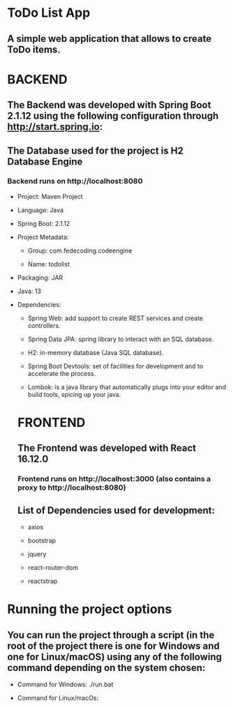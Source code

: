 # ToDo List App
## A simple web application that allows to create ToDo items.

# BACKEND
## The Backend was developed with Spring Boot 2.1.12 using the following configuration through http://start.spring.io:

## The Database used for the project is H2 Database Engine

### Backend runs on http://localhost:8080

- Project: Maven Project

- Language: Java

- Spring Boot: 2.1.12

- Project Metadata:

  - Group: com.fedecoding.codeengine
  
  - Name: todolist
  
- Packaging: JAR

- Java: 13

- Dependencies:

  - Spring Web: add support to create REST services and create controllers.
  
  - Spring Data JPA: spring library to interact with an SQL database.
  
  - H2:  in-memory database (Java SQL database).
  
  - Spring Boot Devtools: set of facilities for development and to accelerate the process.
  
  - Lombok: is a java library that automatically plugs into your editor and build tools, spicing up your java.
  
  # FRONTEND
  ## The Frontend was developed with React 16.12.0 
  
  ### Frontend runs on http://localhost:3000 (also contains a proxy to http://localhost:8080)
  
  ## List of Dependencies used for development:
  
  - axios
  
  - bootstrap
  
  - jquery
  
  - react-router-dom
  
  - reactstrap
  
 # Running the project options
 ## You can run the project through a script (in the root of the project there is one for Windows and one for Linux/macOS) using any of the following command depending on the system chosen:
 
 - Command for Windows: ./run.bat
 
 - Command for Linux/macOs: 
